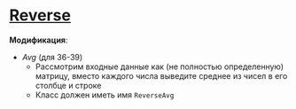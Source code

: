 # [Reverse](https://www.kgeorgiy.info/courses/prog-intro/homeworks.html#homework-3)  

**Модификация**:  
* *Avg* (для 36-39)
    * Рассмотрим входные данные как (не полностью определенную) матрицу,
      вместо каждого числа выведите среднее из чисел в его столбце и строке
    * Класс должен иметь имя `ReverseAvg`